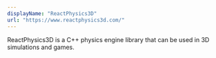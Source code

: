```yaml
---
displayName: "ReactPhysics3D"
url: "https://www.reactphysics3d.com/"
---
```


ReactPhysics3D is a C++ physics engine library that can be used in 3D simulations and games.